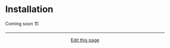 # Installation

Coming soon 🏗

<hr>
<div style="text-align:center">
	<a class="edit-link" href="https://github.com/wcarhart/docs/blob/master/docs/konphig/installation.md" target="_blank"><i class="fas fa-edit"></i> Edit this page</a>
</div>